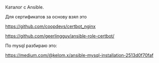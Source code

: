 Каталог с Ansible.

Для сертификатов за основу взял это 

https://github.com/coopdevs/certbot_nginx

https://github.com/geerlingguy/ansible-role-certbot/

По mysql разбираю это:

https://medium.com/@kelom.x/ansible-mysql-installation-2513d0f70faf
